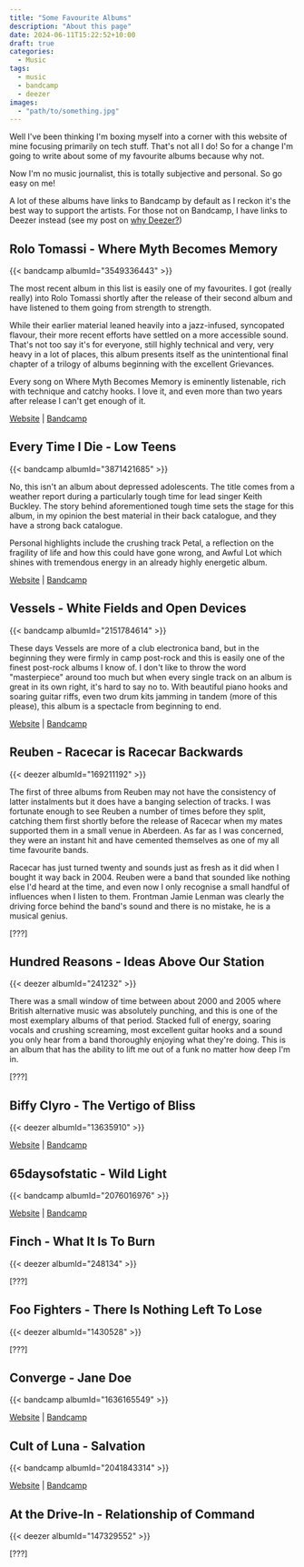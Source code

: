 ```yaml
---
title: "Some Favourite Albums"
description: "About this page"
date: 2024-06-11T15:22:52+10:00
draft: true
categories:
  - Music
tags:
  - music
  - bandcamp
  - deezer
images:
  - "path/to/something.jpg"
---
```

Well I've been thinking I'm boxing myself into a corner with this website of mine focusing primarily on tech stuff. That's not all I do! So for a change I'm going to write about some of my favourite albums because why not.

Now I'm no music journalist, this is totally subjective and personal. So go easy on me!

A lot of these albums have links to Bandcamp by default as I reckon it's the best way to support the artists. For those not on Bandcamp, I have links to Deezer instead (see my post on [why Deezer?](/posts/alternatives-series-spotify))

<!--more-->

## Rolo Tomassi - Where Myth Becomes Memory

{{< bandcamp albumId="3549336443" >}}

The most recent album in this list is easily one of my favourites. I got (really really) into Rolo Tomassi shortly after the release of their second album and have listened to them going from strength to strength.

While their earlier material leaned heavily into a jazz-infused, syncopated flavour, their more recent efforts have settled on a more accessible sound. That's not too say it's for everyone, still highly technical and very, very heavy in a lot of places, this album presents itself as the unintentional final chapter of a trilogy of albums beginning with the excellent Grievances.

Every song on Where Myth Becomes Memory is eminently listenable, rich with technique and catchy hooks. I love it, and even more than two years after release I can't get enough of it.

[Website](https://rolotomassiband.com/) | [Bandcamp](https://rolotomassi.bandcamp.com/album/where-myth-becomes-memory)

## Every Time I Die - Low Teens

{{< bandcamp albumId="3871421685" >}}

No, this isn't an album about depressed adolescents. The title comes from a weather report during a particularly tough time for lead singer Keith Buckley. The story behind aforementioned tough time sets the stage for this album, in my opinion the best material in their back catalogue, and they have a strong back catalogue.

Personal highlights include the crushing track Petal, a reflection on the fragility of life and how this could have gone wrong, and Awful Lot which shines with tremendous energy in an already highly energetic album.

[Website]() | [Bandcamp](https://everytimeidie.bandcamp.com/album/low-teens)

## Vessels - White Fields and Open Devices

{{< bandcamp albumId="2151784614" >}}

These days Vessels are more of a club electronica band, but in the beginning they were firmly in camp post-rock and this is easily one of the finest post-rock albums I know of. I don't like to throw the word "masterpiece" around too much but when every single track on an album is great in its own right, it's hard to say no to. With beautiful piano hooks and soaring guitar riffs, even two drum kits jamming in tandem (more of this please), this album is a spectacle from beginning to end.

[Website]() | [Bandcamp](https://vesselsband.bandcamp.com/album/white-fields-and-open-devices)

## Reuben - Racecar is Racecar Backwards

{{< deezer albumId="169211192" >}}

The first of three albums from Reuben may not have the consistency of latter instalments but it does have a banging selection of tracks. I was fortunate enough to see Reuben a number of times before they split, catching them first shortly before the release of Racecar when my mates supported them in a small venue in Aberdeen. As far as I was concerned, they were an instant hit and have cemented themselves as one of my all time favourite bands.

Racecar has just turned twenty and sounds just as fresh as it did when I bought it way back in 2004. Reuben were a band that sounded like nothing else I'd heard at the time, and even now I only recognise a small handful of influences when I listen to them. Frontman Jamie Lenman was clearly the driving force behind the band's sound and there is no mistake, he is a musical genius.

[???]

## Hundred Reasons - Ideas Above Our Station

{{< deezer albumId="241232" >}}

There was a small window of time between about 2000 and 2005 where British alternative music was absolutely punching, and this is one of the most exemplary albums of that period. Stacked full of energy, soaring vocals and crushing screaming, most excellent guitar hooks and a sound you only hear from a band thoroughly enjoying what they're doing. This is an album that has the ability to lift me out of a funk no matter how deep I'm in.

[???]

## Biffy Clyro - The Vertigo of Bliss

{{< deezer albumId="13635910" >}}


[Website]() | [Bandcamp](https://beggarsarkive.bandcamp.com/album/the-vertigo-of-bliss)

## 65daysofstatic - Wild Light

{{< bandcamp albumId="2076016976" >}}

[Website]() | [Bandcamp](https://birdsrobe.bandcamp.com/album/wild-light)

## Finch - What It Is To Burn

{{< deezer albumId="248134" >}}

[???]

## Foo Fighters - There Is Nothing Left To Lose

{{< deezer albumId="1430528" >}}

[???]

## Converge - Jane Doe

{{< bandcamp albumId="1636165549" >}}

[Website]() | [Bandcamp](https://convergecult.bandcamp.com/album/jane-doe)

## Cult of Luna - Salvation

{{< bandcamp albumId="2041843314" >}}

[Website]() | [Bandcamp](https://cultofluna.bandcamp.com/album/salvation)

## At the Drive-In - Relationship of Command

{{< deezer albumId="147329552" >}}

[???]